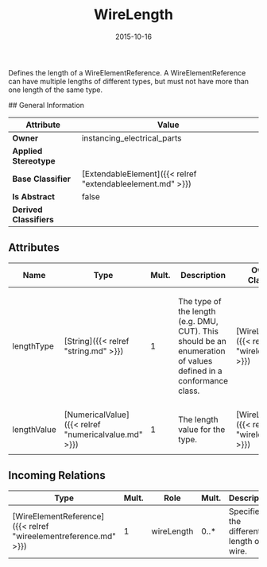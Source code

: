 ﻿---
title: WireLength
toc: false
type: specs
date: "2015-10-16"
draft: false
specification: VEC
version: 1.1.2
documentType: "Recommendation"
elementType: Class
classes:
  - WireLength
menu_name: vec-1.1.2
---
<p> Defines the length of a WireElementReference. A WireElementReference can have multiple lengths of different types, but must not have more than one length of the same type.      </p>
## General Information

| Attribute               | Value |
|-------------------------|-------|
| **Owner**               | instancing_electrical_parts |
| **Applied Stereotype**  |   |
| **Base Classifier**     | [ExtendableElement]({{< relref "extendableelement.md" >}})<br/>  |
| **Is Abstract**         | false |
| **Derived Classifiers** |   |

## Attributes
|  Name  |  Type  |  Mult.  |  Description  |  Owning Classifier  |
|--------|--------|---------|---------------|--------------|
|lengthType | [String]({{< relref "string.md" >}}) | 1 | <p>The type of the length (e.g. DMU, CUT). This should be an enumeration of values defined in a conformance class.  </p> | [WireLength]({{< relref "wirelength.md" >}}) |
|lengthValue | [NumericalValue]({{< relref "numericalvalue.md" >}}) | 1 | <p>The length value for the type.  </p> | [WireLength]({{< relref "wirelength.md" >}}) |

##  Incoming Relations
|    Type  |   Mult.  |   Role    |   Mult.   |   Description  |
|----------|----------|-----------|-----------|----------------|
| [WireElementReference]({{< relref "wireelementreference.md" >}}) | 1 | wireLength | 0..* | Specifies the different length of a wire. |
